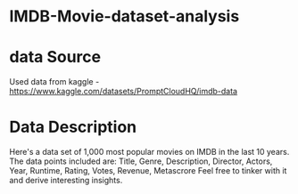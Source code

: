 # IMDB-Movie-dataset-analysis
# data Source

Used data from kaggle -https://www.kaggle.com/datasets/PromptCloudHQ/imdb-data

# Data Description

Here's a data set of 1,000 most popular movies on IMDB in the last 10 years. The data points included are:
Title, Genre, Description, Director, Actors, Year, Runtime, Rating, Votes, Revenue, Metascrore
Feel free to tinker with it and derive interesting insights.
